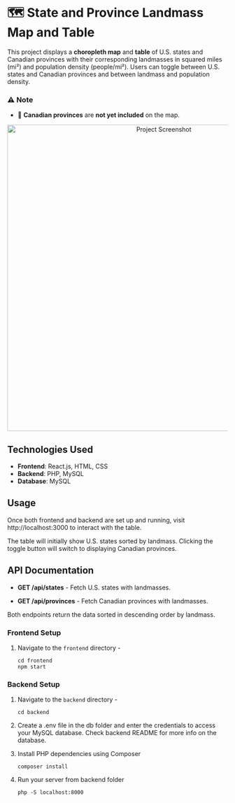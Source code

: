 # 🗺️ State and Province Landmass Map and Table

This project displays a **choropleth map** and **table** of U.S. states and Canadian provinces with their corresponding landmasses in squared miles (mi²) and population density (people/mi²). Users can toggle between U.S. states and Canadian provinces and between landmass and population density.

### ⚠️ Note
- 📌 **Canadian provinces** are **not yet included** on the map.  

<p align=center>
<img src="https://github.com/user-attachments/assets/b4937762-c22d-4ee6-8b71-2898d71e65db" alt="Project Screenshot" width="700"
</p>


## Technologies Used

- **Frontend**: React.js, HTML, CSS
- **Backend**: PHP, MySQL
- **Database**: MySQL

## Usage
Once both frontend and backend are set up and running, visit http://localhost:3000 to interact with the table.

The table will initially show U.S. states sorted by landmass. Clicking the toggle button will switch to displaying Canadian provinces.

## API Documentation
- **GET /api/states** - Fetch U.S. states with landmasses.

- **GET /api/provinces** - Fetch Canadian provinces with landmasses.

Both endpoints return the data sorted in descending order by landmass.

### Frontend Setup

1. Navigate to the `frontend` directory - 
   ```
   cd frontend
   npm start
   ```

### Backend Setup

1. Navigate to the `backend` directory - 
   ```
   cd backend
   ```

2. Create a .env file in the db folder and enter the credentials to access your MySQL database. Check backend README for more info on the database.

3. Install PHP dependencies using Composer 

    ```
    composer install
    ```

3. Run your server from backend folder
    ```
    php -S localhost:8000
    ```
